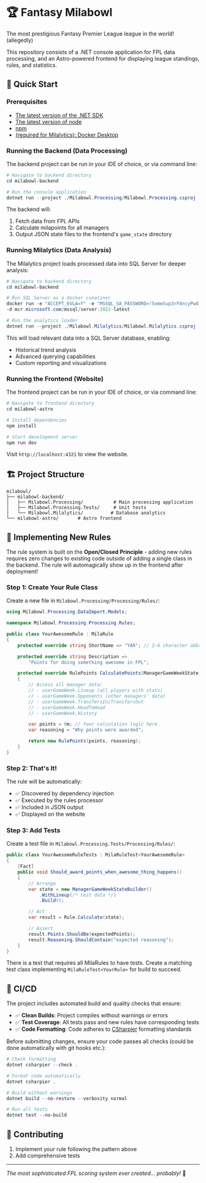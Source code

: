 # 🏆 Fantasy Milabowl

The most prestigious Fantasy Premier League league in the world! (allegedly)

This repository consists of a .NET console application for FPL data processing, and an Astro-powered frontend for displaying league standings, rules, and statistics.

## 🚀 Quick Start

### Prerequisites

-   [The latest version of the .NET SDK](https://dotnet.microsoft.com/download)
-   [The latest version of node](https://nodejs.org/)
-   [npm](https://www.npmjs.com/)
-   [(required for Milalytics): Docker Desktop](https://www.docker.com/products/docker-desktop/)

### Running the Backend (Data Processing)

The backend project can be run in your IDE of choice, or via command line:

```powershell
# Navigate to backend directory
cd milabowl-backend

# Run the console application
dotnet run --project ./Milabowl.Processing/Milabowl.Processing.csproj -- ../milabowl-astro/src/game_state
```

The backend will:

1. Fetch data from FPL APIs
2. Calculate milapoints for all managers
3. Output JSON state files to the frontend's `game_state` directory

### Running Milalytics (Data Analysis)

The Milalytics project loads processed data into SQL Server for deeper analysis:

```powershell
# Navigate to backend directory
cd milabowl-backend

# Run SQL Server as a docker conatiner
docker run -e "ACCEPT_EULA=Y" -e "MSSQL_SA_PASSWORD=!5omeSup3rF4ncyPwd!" -p 1431:1433
-d mcr.microsoft.com/mssql/server:2022-latest

# Run the analytics loader
dotnet run --project ./Milabowl.Milalytics/Milabowl.Milalytics.csproj
```

This will load relevant data into a SQL Server database, enabling:

-   Historical trend analysis
-   Advanced querying capabilities
-   Custom reporting and visualizations

### Running the Frontend (Website)

The frontend project can be run in your IDE of choice, or via command line:

```powershell
# Navigate to frontend directory
cd milabowl-astro

# Install dependencies
npm install

# Start development server
npm run dev
```

Visit `http://localhost:4321` to view the website.

## 🏗️ Project Structure

```
milabowl/
├── milabowl-backend/
│   ├── Milabowl.Processing/           # Main processing application
│   ├── Milabowl.Processing.Tests/     # Unit tests
│   └── Milabowl.Milalytics/          # Database analytics
└── milabowl-astro/       # Astro frontend
```

## 🎯 Implementing New Rules

The rule system is built on the **Open/Closed Principle** - adding new rules requires zero changes to existing code outside of adding a single class in the backend. The rule will automagically show up in the frontend after deployment!

### Step 1: Create Your Rule Class

Create a new file in `Milabowl.Processing/Processing/Rules/`:

```csharp
using Milabowl.Processing.DataImport.Models;

namespace Milabowl.Processing.Processing.Rules;

public class YourAwesomeRule : MilaRule
{
    protected override string ShortName => "YAR"; // 2-6 character abbreviation

    protected override string Description =>
        "Points for doing something awesome in FPL";

    protected override RulePoints CalculatePoints(ManagerGameWeekState userGameWeek)
    {
        // Access all manager data:
        // - userGameWeek.Lineup (all players with stats)
        // - userGameWeek.Opponents (other managers' data)
        // - userGameWeek.TransfersIn/TransfersOut
        // - userGameWeek.HeadToHead
        // - userGameWeek.History

        var points = 0m; // Your calculation logic here
        var reasoning = "Why points were awarded";

        return new RulePoints(points, reasoning);
    }
}
```

### Step 2: That's It!

The rule will be automatically:

-   ✅ Discovered by dependency injection
-   ✅ Executed by the rules processor
-   ✅ Included in JSON output
-   ✅ Displayed on the website

### Step 3: Add Tests

Create a test file in `Milabowl.Processing.Tests/Processing/Rules/`:

```csharp
public class YourAwesomeRuleTests : MilaRuleTest<YourAwesomeRule>
{
    [Fact]
    public void Should_award_points_when_awesome_thing_happens()
    {
        // Arrange
        var state = new ManagerGameWeekStateBuilder()
            .WithLineup(/* test data */)
            .Build();

        // Act
        var result = Rule.Calculate(state);

        // Assert
        result.Points.ShouldBe(expectedPoints);
        result.Reasoning.ShouldContain("expected reasoning");
    }
}
```

There is a test that requires all MilaRules to have tests. Create a matching test class implementing `MilaRuleTest<YourRule>` for build to succeed.

## 🧪 CI/CD

The project includes automated build and quality checks that ensure:

-   ✅ **Clean Builds**: Project compiles without warnings or errors
-   ✅ **Test Coverage**: All tests pass and new rules have corresponding tests
-   ✅ **Code Formatting**: Code adheres to [CSharpier](https://csharpier.com/) formatting standards

Before submitting changes, ensure your code passes all checks (could be done automatically with git hooks etc.):

```powershell
# Check formatting
dotnet csharpier --check .

# Format code automatically
dotnet csharpier .

# Build without warnings
dotnet build --no-restore --verbosity normal

# Run all tests
dotnet test --no-build
```

## 🤝 Contributing

1. Implement your rule following the pattern above
2. Add comprehensive tests

---

_The most sophisticated FPL scoring system ever created... probably!_ 🎯
